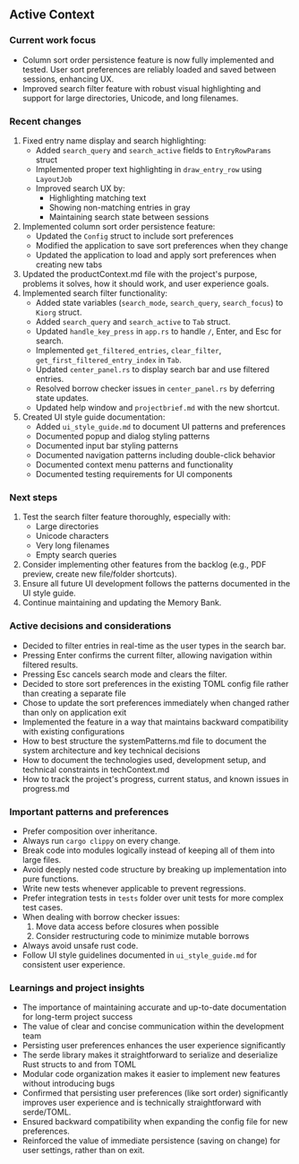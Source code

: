## Active Context

### Current work focus
- Column sort order persistence feature is now fully implemented and tested. User sort preferences are reliably loaded and saved between sessions, enhancing UX.
- Improved search filter feature with robust visual highlighting and support for large directories, Unicode, and long filenames.

### Recent changes
1. Fixed entry name display and search highlighting:
   - Added `search_query` and `search_active` fields to `EntryRowParams` struct
   - Implemented proper text highlighting in `draw_entry_row` using `LayoutJob`
   - Improved search UX by:
     - Highlighting matching text
     - Showing non-matching entries in gray
     - Maintaining search state between sessions
2. Implemented column sort order persistence feature:
   - Updated the `Config` struct to include sort preferences
   - Modified the application to save sort preferences when they change
   - Updated the application to load and apply sort preferences when creating new tabs
3. Updated the productContext.md file with the project's purpose, problems it solves, how it should work, and user experience goals.
4. Implemented search filter functionality:
   - Added state variables (`search_mode`, `search_query`, `search_focus`) to `Kiorg` struct.
   - Added `search_query` and `search_active` to `Tab` struct.
   - Updated `handle_key_press` in `app.rs` to handle `/`, Enter, and Esc for search.
   - Implemented `get_filtered_entries`, `clear_filter`, `get_first_filtered_entry_index` in `Tab`.
   - Updated `center_panel.rs` to display search bar and use filtered entries.
   - Resolved borrow checker issues in `center_panel.rs` by deferring state updates.
   - Updated help window and `projectbrief.md` with the new shortcut.
5. Created UI style guide documentation:
   - Added `ui_style_guide.md` to document UI patterns and preferences
   - Documented popup and dialog styling patterns
   - Documented input bar styling patterns
   - Documented navigation patterns including double-click behavior
   - Documented context menu patterns and functionality
   - Documented testing requirements for UI components

### Next steps
1. Test the search filter feature thoroughly, especially with:
   - Large directories
   - Unicode characters
   - Very long filenames
   - Empty search queries
2. Consider implementing other features from the backlog (e.g., PDF preview, create new file/folder shortcuts).
3. Ensure all future UI development follows the patterns documented in the UI style guide.
4. Continue maintaining and updating the Memory Bank.

### Active decisions and considerations
*   Decided to filter entries in real-time as the user types in the search bar.
*   Pressing Enter confirms the current filter, allowing navigation within filtered results.
*   Pressing Esc cancels search mode and clears the filter.
*   Decided to store sort preferences in the existing TOML config file rather than creating a separate file
*   Chose to update the sort preferences immediately when changed rather than only on application exit
*   Implemented the feature in a way that maintains backward compatibility with existing configurations
*   How to best structure the systemPatterns.md file to document the system architecture and key technical decisions
*   How to document the technologies used, development setup, and technical constraints in techContext.md
*   How to track the project's progress, current status, and known issues in progress.md

### Important patterns and preferences
*   Prefer composition over inheritance.
*   Always run `cargo clippy` on every change.
*   Break code into modules logically instead of keeping all of them into large files.
*   Avoid deeply nested code structure by breaking up implementation into pure functions.
*   Write new tests whenever applicable to prevent regressions.
*   Prefer integration tests in `tests` folder over unit tests for more complex test cases.
*   When dealing with borrow checker issues:
    1. Move data access before closures when possible
    2. Consider restructuring code to minimize mutable borrows
*   Always avoid unsafe rust code.
*   Follow UI style guidelines documented in `ui_style_guide.md` for consistent user experience.

### Learnings and project insights
*   The importance of maintaining accurate and up-to-date documentation for long-term project success
*   The value of clear and concise communication within the development team
*   Persisting user preferences enhances the user experience significantly
*   The serde library makes it straightforward to serialize and deserialize Rust structs to and from TOML
*   Modular code organization makes it easier to implement new features without introducing bugs
*   Confirmed that persisting user preferences (like sort order) significantly improves user experience and is technically straightforward with serde/TOML.
*   Ensured backward compatibility when expanding the config file for new preferences.
*   Reinforced the value of immediate persistence (saving on change) for user settings, rather than on exit.